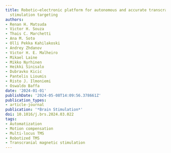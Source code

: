 ```yaml
---
title: Robotic–electronic platform for autonomous and accurate transcranial magnetic
  stimulation targeting
authors:
- Renan H. Matsuda
- Victor H. Souza
- Thais C. Marchetti
- Ana M. Soto
- Olli Pekka Kahilakoski
- Andrey Zhdanov
- Victor H. E. Malheiro
- Mikael Laine
- Mikko Nyrhinen
- Heikki Sinisalo
- Dubravko Kicic
- Pantelis Lioumis
- Risto J. Ilmoniemi
- Oswaldo Baffa
date: '2024-01-01'
publishDate: '2024-05-08T14:09:56.378661Z'
publication_types:
- article-journal
publication: '*Brain Stimulation*'
doi: 10.1016/j.brs.2024.03.022
tags:
- Automatization
- Motion compensation
- Multi-locus TMS
- Robotized TMS
- Transcranial magnetic stimulation
---
```

